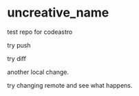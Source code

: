 # uncreative_name
test repo for codeastro

try push

try diff

another local change.

try changing remote and see what happens.
